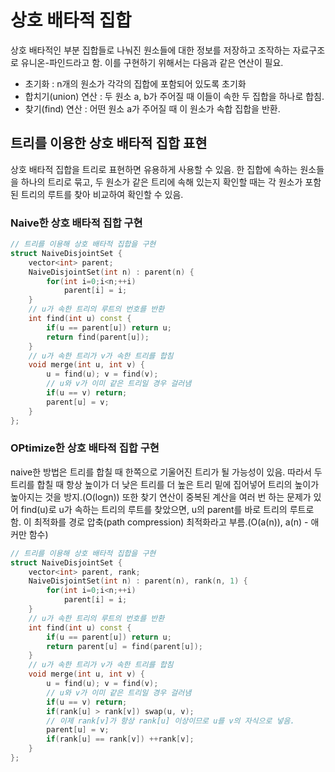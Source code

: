 # 상호 배타적 집합

상호 배타적인 부분 집합들로 나눠진 원소들에 대한 정보를 저장하고 조작하는 자료구조로 유니온-파인드라고 함. 이를 구현하기 위해서는 다음과 같은 연산이 필요.

- 초기화 : n개의 원소가 각각의 집합에 포함되어 있도록 초기화
- 합치기(union) 연산 : 두 원소 a, b가 주어질 때 이들이 속한 두 집합을 하나로 합침.
- 찾기(find) 연산 : 어떤 원소 a가 주어질 때 이 원소가 속합 집합을 반환.

## 트리를 이용한 상호 배타적 집합 표현

상호 배타적 집합을 트리로 표현하면 유용하게 사용할 수 있음. 한 집합에 속하는 원소들을 하나의 트리로 묶고, 두 원소가 같은 트리에 속해 있는지 확인할 때는 각 원소가 포함된 트리의 루트를 찾아 비교하여 확인할 수 있음.


### Naive한 상호 배타적 집합 구현

```cpp
// 트리를 이용해 상호 배타적 집합을 구현
struct NaiveDisjointSet {
	vector<int> parent;
	NaiveDisjointSet(int n) : parent(n) {
		for(int i=0;i<n;++i) 
			parent[i] = i;
	}
	// u가 속한 트리의 루트의 번호를 반환
	int find(int u) const {
		if(u == parent[u]) return u;
		return find(parent[u]);
	}
	// u가 속한 트리가 v가 속한 트리를 합침
	void merge(int u, int v) {
		u = find(u); v = find(v);
		// u와 v가 이미 같은 트리일 경우 걸러냄
		if(u == v) return;
		parent[u] = v;
	}
};

```

### OPtimize한 상호 배타적 집합 구현

naive한 방법은 트리를 합칠 때 한쪽으로 기울어진 트리가 될 가능성이 있음. 따라서 두 트리를 합칠 때 항상 높이가 더 낮은 트리를 더 높은 트리 밑에 집어넣어 트리의 높이가 높아지는 것을 방지.(O(logn)) 
또한 찾기 연산이 중복된 계산을 여러 번 하는 문제가 있어 find(u)로 u가 속하는 트리의 루트를 찾았으면, u의 parent를 바로 트리의 루트로 함. 이 최적화를 경로 압축(path compression) 최적화라고 부름.(O(a(n)), a(n) - 애커만 함수)

```cpp
// 트리를 이용해 상호 배타적 집합을 구현
struct NaiveDisjointSet {
	vector<int> parent, rank;
	NaiveDisjointSet(int n) : parent(n), rank(n, 1) {
		for(int i=0;i<n;++i) 
			parent[i] = i;
	}
	// u가 속한 트리의 루트의 번호를 반환
	int find(int u) const {
		if(u == parent[u]) return u;
		return parent[u] = find(parent[u]);
	}
	// u가 속한 트리가 v가 속한 트리를 합침
	void merge(int u, int v) {
		u = find(u); v = find(v);
		// u와 v가 이미 같은 트리일 경우 걸러냄
		if(u == v) return;
		if(rank[u] > rank[v]) swap(u, v);
		// 이제 rank[v]가 항상 rank[u] 이상이므로 u를 v의 자식으로 넣음.
		parent[u] = v;
		if(rank[u] == rank[v]) ++rank[v];
	}
};

```
